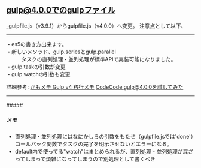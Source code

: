## gulp@4.0.0でのgulpファイル


_gulpfile.js（v3.9.1）からgulpfile.js（v4.0.0）へ変更。
注意点として以下、

- - -
<dl>
  <dt>・es5の書き方出来ます。</dt>
  <dt>・新しいメソッド、gulp.seriesとgulp.parallel</dt>
  <dd>タスクの直列処理・並列処理が標準APIで実装可能になりました。</dd>
  <dt>・gulp.taskの引数が変更</dt>
  <dt>・gulp.watchの引数も変更</dt>
</dl>

詳細参考:
[かもメモ Gulp v4 移行メモ](https://chaika.hatenablog.com/entry/2018/06/02/090000)
[CodeCode gulp@4.0.0を試してみた](https://codecodeweb.com/blog/459)

- - -

#####　
##### メモ

- 直列処理・並列処理にはなにかしらの引数をもたせ（gulpfile.jsでは'done'）コールバック関数でタスクの完了を明示させないとエラーになる。  
- default内で使ってる"watch"はまとめられるが、直列処理・並列処理が混ざってしまって煩雑になってしまうので別処理として書くべき
